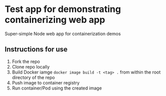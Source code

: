 # Test app for demonstrating containerizing web app

Super-simple Node web app for containerization demos

## Instructions for use


1. Fork the repo 
2. Clone repo locally
3. Build Docker iamge `docker image build -t <tag> .` from within the root directory of the repo 
4. Push image to container registry
5. Run container/Pod using the created image
